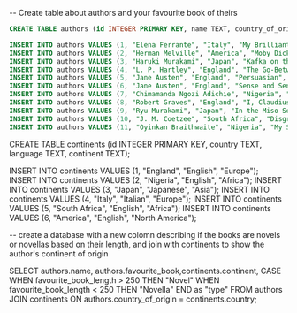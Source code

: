 -- Create table about authors and your favourite book of theirs 
```sql
CREATE TABLE authors (id INTEGER PRIMARY KEY, name TEXT, country_of_origin TEXT, favourite_book TEXT, original_language TEXT, favourite_book_length INTEGER);

INSERT INTO authors VALUES (1, "Elena Ferrante", "Italy", "My Brilliant Friend","Italian", 311);
INSERT INTO authors VALUES (2, "Herman Melville", "America", "Moby Dick", "English", 427);
INSERT INTO authors VALUES (3, "Haruki Murakami", "Japan", "Kafka on the Shore", "Japanese", 448);
INSERT INTO authors VALUES (4, "L. P. Hartley", "England", "The Go-Between", "English", 237);
INSERT INTO authors VALUES (5, "Jane Austen", "England", "Persuasian", "English", 272);
INSERT INTO authors VALUES (6, "Jane Austen", "England", "Sense and Sensibility","English", 360);
INSERT INTO authors VALUES (7, "Chimamanda Ngozi Adichie", "Nigeria", "Half of a Yellow Sun", "English", 448);
INSERT INTO authors VALUES (8, "Robert Graves", "England", "I, Claudius", "English", 416);
INSERT INTO authors VALUES (9, "Ryu Murakami", "Japan", "In the Miso Soup", "Japanese", 217);
INSERT INTO authors VALUES (10, "J. M. Coetzee", "South Africa", "Disgrace", "English", 220);
INSERT INTO authors VALUES (11, "Oyinkan Braithwaite", "Nigeria", "My Sister the Serial Killer", "English", 226);
```
CREATE TABLE continents (id INTEGER PRIMARY KEY, country TEXT, language TEXT, continent TEXT);

INSERT INTO continents VALUES (1, "England", "English", "Europe");
INSERT INTO continents VALUES (2, "Nigeria", "English", "Africa");
INSERT INTO continents VALUES (3, "Japan", "Japanese", "Asia");
INSERT INTO continents VALUES (4, "Italy", "Italian", "Europe");
INSERT INTO continents VALUES (5, "South Africa", "English", "Africa");
INSERT INTO continents VALUES (6, "America", "English", "North America");

-- create a database with a new colomn describing if the books are novels or novellas based on their length, and join with continents to show the author's continent of origin

SELECT authors.name, authors.favourite_book,continents.continent,
    CASE
        WHEN favourite_book_length > 250 THEN "Novel"
        WHEN favourite_book_length < 250 THEN "Novella"
    END as "type"
    FROM authors
    JOIN continents
    ON authors.country_of_origin = continents.country;
